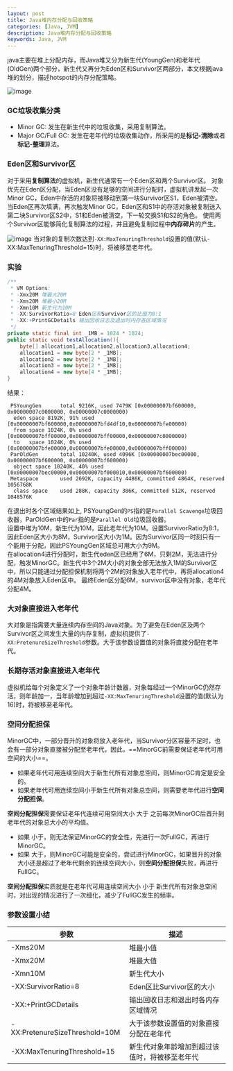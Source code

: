 ```yaml
---
layout: post
title: Java堆内存分配与回收策略
categories: [Java, JVM]
description: Java堆内存分配与回收策略
keywords: Java, JVM
---
```


java主要在堆上分配内存，而Java堆又分为新生代(YoungGen)和老年代(OldGen)两个部分，新生代又再分为Eden区和Survivor区两部分，本文根据java堆的划分，描述hotspot的内存分配策略。

![image](https://pictures-1255802956.cos.ap-chengdu.myqcloud.com/BLOG/memory-jvm.jpg)

### GC垃圾收集分类
- Minor GC: 发生在新生代中的垃圾收集，采用复制算法。
- Major GC/Full GC: 发生在老年代的垃圾收集动作，所采用的是**标记-清除**或者**标记-整理**算法。

### Eden区和Survivor区
对于采用**复制算法**的虚拟机，新生代通常有一个Eden区和两个Survivor区。
对象优先在Eden区分配，当Eden区没有足够的空间进行分配时，虚拟机讲发起一次Minor GC，Eden中存活的对象将被移动到第一块Survivor区S1，Eden被清空。
当Eden区再次填满，再次触发Minor GC，Eden区和S1中的存活对象被复制送入第二块Survivor区S2中，S1和Eden被清空，下一轮交换S1和S2的角色。
使用两个Survivor区能够简化复制算法的过程，并且避免复制过程中**内存碎片**的产生。

![image](https://pictures-1255802956.cos.ap-chengdu.myqcloud.com/BLOG/minor_gc.jpg)
当对象的复制次数达到`-XX:MaxTenuringThreshold`设置的值(默认-XX:MaxTenuringThreshold=15)时，将被移至老年代。

### 实验
```java
/**
 * VM Options:
 * -Xmx20M 堆最大20M
 * -Xms20M 堆最小20M
 * -Xmn10M 新生代为10M
 * -XX:SurvivorRatio=8 Eden区和Survivor区的比值为8:1
 * -XX:+PrintGCDetails 输出回收日志及退出时内存各区域情况
 */
private static final int _1MB = 1024 * 1024;
public static void testAllocation(){
    byte[] allocation1,allocation2,allocation3,allocation4;
    allocation1 = new byte[2 * _1MB];
    allocation2 = new byte[2 * _1MB];
    allocation3 = new byte[2 * _1MB];
    allocation4 = new byte[4 * _1MB];
}
```
结果：
```
 PSYoungGen      total 9216K, used 7479K [0x00000007bf600000, 0x00000007c0000000, 0x00000007c0000000)
  eden space 8192K, 91% used [0x00000007bf600000,0x00000007bfd4df10,0x00000007bfe00000)
  from space 1024K, 0% used [0x00000007bff00000,0x00000007bff00000,0x00000007c0000000)
  to   space 1024K, 0% used [0x00000007bfe00000,0x00000007bfe00000,0x00000007bff00000)
 ParOldGen       total 10240K, used 4096K [0x00000007bec00000, 0x00000007bf600000, 0x00000007bf600000)
  object space 10240K, 40% used [0x00000007bec00000,0x00000007bf000010,0x00000007bf600000)
 Metaspace       used 2692K, capacity 4486K, committed 4864K, reserved 1056768K
  class space    used 288K, capacity 386K, committed 512K, reserved 1048576K
```
在退出时各个区域结果如上, PSYoungGen的`PS`指的是`Parallel Scavenge`垃圾回收器，ParOldGen中的`Par`指的是`Parallel Old`垃圾回收器。  
设置中堆为10M，新生代为10M，因此老年代为10M。设置SurvivorRatio为8:1，因此Eden区大小为8M，Survivor区大小为1M。因为Survivor区同一时刻只有一个能用于分配，因此PSYoungGen区域总可用大小为9M。  
在allocation4进行分配时，新生代eden区已经用了6M，只剩2M，无法进行分配，触发MinorGC。新生代中3个2M大小的对象全部无法放入1M的Survivor区中，所以只能通过分配担保机制将两个2M的对象放入老年代中，再将allocation4的4M对象放入Eden区中。
最终Eden区分配6M，survivor区中没有对象，老年代分配4M。

### 大对象直接进入老年代
大对象是指需要大量连续内存空间的Java对象。为了避免在Eden区及两个Survivor区之间发生大量的内存复制，虚拟机提供了`-XX:PretenureSizeThreshold`参数。大于该参数设置值的对象将直接分配在老年代。

### 长期存活对象直接进入老年代
虚拟机给每个对象定义了一个对象年龄计数器，对象每经过一个MinorGC仍然存活，则年龄加一，当年龄增加到超过`-XX:MaxTenuringThreshold`设置的值(默认为16)时，将被移至老年代。

### 空间分配担保

MinorGC中，一部分晋升的对象将放入老年代，当Survivor分区容量不足时，也会有一部分对象直接被分配至老年代，因此，==MinorGC前需要保证老年代可用空间的大小==。

- 如果老年代可用连续空间大于新生代所有对象总空间，则MinorGC肯定是安全的。
- 如果老年代可用连续空间小于新生代所有对象总空间，则需要老年代进行**空间分配担保**。

**空间分配担保**需要保证老年代连续可用空间大小 大于 之前每次MinorGC后晋升到老年代的对象总大小的平均值。

- 如果 小于，则无法保证MinorGC的安全性，先进行一次FullGC，再进行MinorGC。
- 如果 大于，则MinorGC可能是安全的，尝试进行MinorGC，如果晋升的对象大小还是超过了老年代剩余的连续空间大小，则**空间分配担保**失败，再进行FullGC。

**空间分配担保**实质就是在老年代可用连续空间大小 小于 新生代所有对象总空间时，对出现的情况进行了一次细化，减少了FullGC发生的频率。


### 参数设置小结

参数 | 描述
--- | ---
-Xms20M | 堆最小值
-Xmx20M | 堆最大值
-Xmn10M | 新生代大小
-XX:SurvivorRatio=8 | Eden区比Survivor区的大小
-XX:+PrintGCDetails | 输出回收日志和退出时各内存区域情况
-XX:PretenureSizeThreshold=10M | 大于该参数设置值的对象直接分配在老年代
-XX:MaxTenuringThreshold=15 | 新生代对象年龄增加到超过该值时，将被移至老年代

